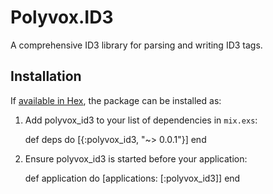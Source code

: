 # Polyvox.ID3

A comprehensive ID3 library for parsing and writing ID3 tags.

## Installation

If [available in Hex](https://hex.pm/docs/publish), the package can be installed as:

  1. Add polyvox_id3 to your list of dependencies in `mix.exs`:

        def deps do
          [{:polyvox_id3, "~> 0.0.1"}]
        end

  2. Ensure polyvox_id3 is started before your application:

        def application do
          [applications: [:polyvox_id3]]
        end
